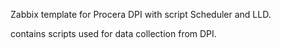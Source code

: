 Zabbix template for Procera DPI with script Scheduler and LLD.

contains scripts used for data collection from DPI.
